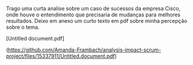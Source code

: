 Trago uma curta analise sobre um caso de sucessos da empresa Cisco, onde houve o entendimento que precisaria de mudanças para melhores resultados.
Deixo em anexo um curto texto em pdf sobre minha percepção sobre o tema.

[Untitled document.pdf]

(https://github.com/Amanda-Frambach/analysis-impact-scrum-project/files/15337911/Untitled.document.pdf)
